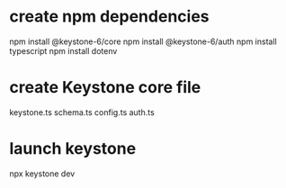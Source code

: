 # create npm dependencies
npm install @keystone-6/core
npm install @keystone-6/auth
npm install typescript
npm install dotenv

# create Keystone core file
keystone.ts
schema.ts
config.ts
auth.ts

# launch keystone
npx keystone dev